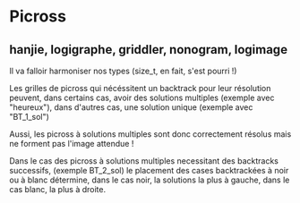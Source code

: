 # Picross
hanjie, logigraphe, griddler, nonogram, logimage
------------------------------------------------

Il va falloir harmoniser nos types (size_t, en fait, s'est pourri !)

Les grilles de picross qui nécéssitent un backtrack pour leur résolution peuvent,
dans certains cas, avoir des solutions multiples (exemple avec "heureux"), dans
d'autres cas, une solution unique (exemple avec "BT_1_sol")

Aussi, les picross à solutions multiples sont donc correctement résolus mais ne forment pas l'image attendue !

Dans le cas des picross à solutions multiples necessitant des backtracks successifs,
(exemple BT_2_sol) le placement des cases backtrackées à noir ou à blanc détermine, dans le cas noir, la solutions la plus à gauche, dans le cas blanc, la plus à droite.
